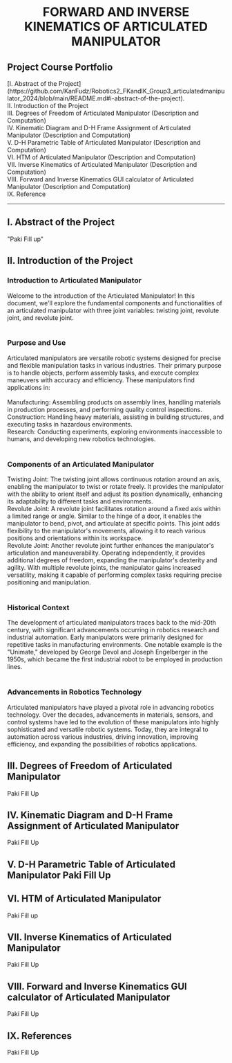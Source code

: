 <h1>
    <p align="center">
    FORWARD AND INVERSE KINEMATICS OF ARTICULATED MANIPULATOR
</h1>
</p>
<h2>
    Project Course Portfolio
</h2>
[I. Abstract of the Project](https://github.com/KanFudz/Robotics2_FKandIK_Group3_articulatedmanipulator_2024/blob/main/README.md#i-abstract-of-the-project).
<br>
 II. Introduction of the Project
 <br>
 III. Degrees of Freedom of Articulated Manipulator (Description and Computation)
 <br>
 IV. Kinematic Diagram and D-H Frame Assignment of Articulated Manipulator (Description and Computation)
 <br>
 V. D-H Parametric Table of Articulated Manipulator (Description and Computation)
 <br>							
 VI. HTM of Articulated Manipulator (Description and Computation)
 <br>
 VII. Inverse Kinematics of Articulated Manipulator (Description and Computation)
 <br>
 VIII. Forward and Inverse Kinematics GUI calculator of Articulated Manipulator (Description and Computation)
 <br>
 IX. Reference
 <hr>

<h2>
I. Abstract of the Project
</h2>
    "Paki Fill up"

<h2>
II. Introduction of the Project
</h2>


<h3>Introduction to Articulated Manipulator</h3>
Welcome to the introduction of the Articulated Manipulator! In this document, we'll explore the fundamental components and functionalities of an articulated manipulator with three joint variables: twisting joint, revolute joint, and revolute joint.
<br>
<br>
<h3>Purpose and Use</h3>
Articulated manipulators are versatile robotic systems designed for precise and flexible manipulation tasks in various industries. Their primary purpose is to handle objects, perform assembly tasks, and execute complex maneuvers with accuracy and efficiency. These manipulators find applications in:
<br>
<br>
Manufacturing: Assembling products on assembly lines, handling materials in production processes, and performing quality control inspections.
<br>
Construction: Handling heavy materials, assisting in building structures, and executing tasks in hazardous environments.
<br>
Research: Conducting experiments, exploring environments inaccessible to humans, and developing new robotics technologies.
<br>
<br>
<h3>Components of an Articulated Manipulator</h3>
Twisting Joint: The twisting joint allows continuous rotation around an axis, enabling the manipulator to twist or rotate freely. It provides the manipulator with the ability to orient itself and adjust its position dynamically, enhancing its adaptability to different tasks and environments.
<br>
Revolute Joint: A revolute joint facilitates rotation around a fixed axis within a limited range or angle. Similar to the hinge of a door, it enables the manipulator to bend, pivot, and articulate at specific points. This joint adds flexibility to the manipulator's movements, allowing it to reach various positions and orientations within its workspace.
<br>
Revolute Joint: Another revolute joint further enhances the manipulator's articulation and maneuverability. Operating independently, it provides additional degrees of freedom, expanding the manipulator's dexterity and agility. With multiple revolute joints, the manipulator gains increased versatility, making it capable of performing complex tasks requiring precise positioning and manipulation.
<br>
<br>
<h3>Historical Context</h3>
The development of articulated manipulators traces back to the mid-20th century, with significant advancements occurring in robotics research and industrial automation. Early manipulators were primarily designed for repetitive tasks in manufacturing environments. One notable example is the "Unimate," developed by George Devol and Joseph Engelberger in the 1950s, which became the first industrial robot to be employed in production lines.
<br>
<br>
<h3>Advancements in Robotics Technology</h3>
Articulated manipulators have played a pivotal role in advancing robotics technology. Over the decades, advancements in materials, sensors, and control systems have led to the evolution of these manipulators into highly sophisticated and versatile robotic systems. Today, they are integral to automation across various industries, driving innovation, improving efficiency, and expanding the possibilities of robotics applications.

<h2>
III. Degrees of Freedom of Articulated Manipulator
</h2>
Paki Fill Up

<h2>
IV. Kinematic Diagram and D-H Frame Assignment of Articulated Manipulator
</h2>
Paki Fill Up

<h2>
V. D-H Parametric Table of Articulated Manipulator
Paki Fill Up

<h2>
VI. HTM of Articulated Manipulator
</h2>
Paki Fill  up

<h2>
VII. Inverse Kinematics of Articulated Manipulator
</h2>
Paki Fill Up

<h2>
 VIII. Forward and Inverse Kinematics GUI calculator of Articulated Manipulator
</h2>
Paki Fill Up

<h2>
IX. References
</h2>
Paki Fill Up



